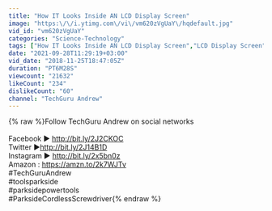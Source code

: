 ```yaml
---
title: "How IT Looks Inside AN LCD Display Screen"
image: "https:\/\/i.ytimg.com\/vi\/vm620zVgUaY\/hqdefault.jpg"
vid_id: "vm620zVgUaY"
categories: "Science-Technology"
tags: ["How IT Looks Inside AN LCD Display Screen","LCD Display Screen","LCD Display"]
date: "2021-09-28T11:29:19+03:00"
vid_date: "2018-11-25T18:47:05Z"
duration: "PT6M28S"
viewcount: "21632"
likeCount: "234"
dislikeCount: "60"
channel: "TechGuru Andrew"
---
```

{% raw %}Follow TechGuru Andrew on social networks<br /><br />Facebook ► <a rel="nofollow" target="blank" href="http://bit.ly/2J2CKOC">http://bit.ly/2J2CKOC</a><br />Twitter ►<a rel="nofollow" target="blank" href="http://bit.ly/2J14B1D">http://bit.ly/2J14B1D</a><br />Instagram ► <a rel="nofollow" target="blank" href="http://bit.ly/2x5bn0z">http://bit.ly/2x5bn0z</a><br />Amazon : <a rel="nofollow" target="blank" href="https://amzn.to/2k7WJTv">https://amzn.to/2k7WJTv</a><br />#TechGuruAndrew<br />#toolsparkside<br />#parksidepowertools<br />#ParksideCordlessScrewdriver{% endraw %}
